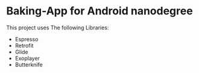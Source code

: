 # Baking-App for Android nanodegree
This project uses The following Libraries:
- Espresso
- Retrofit
- Glide
- Exoplayer
- Butterknife

